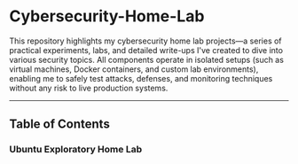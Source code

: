 # Cybersecurity-Home-Lab

This repository highlights my cybersecurity home lab projects—a series of practical experiments, labs, and detailed write-ups I've created to dive into various security topics. All components operate in isolated setups (such as virtual machines, Docker containers, and custom lab environments), enabling me to safely test attacks, defenses, and monitoring techniques without any risk to live production systems.

---

## Table of Contents

### Ubuntu Exploratory Home Lab 

